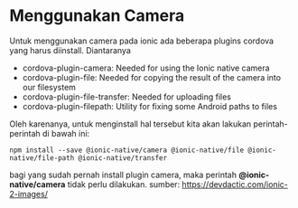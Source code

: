 # Menggunakan Camera

Untuk menggunakan camera pada ionic ada beberapa plugins cordova yang harus diinstall. Diantaranya

* cordova-plugin-camera: Needed for using the Ionic native camera
* cordova-plugin-file: Needed for copying the result of the camera into our filesystem
* cordova-plugin-file-transfer: Needed for uploading files
* cordova-plugin-filepath: Utility for fixing some Android paths to files

Oleh karenanya, untuk menginstall hal tersebut kita akan lakukan perintah-perintah di bawah ini:
```
npm install --save @ionic-native/camera @ionic-native/file @ionic-native/file-path @ionic-native/transfer

```
bagi yang sudah pernah install plugin camera, maka perintah **@ionic-native/camera** tidak perlu dilakukan. 
sumber: https://devdactic.com/ionic-2-images/

